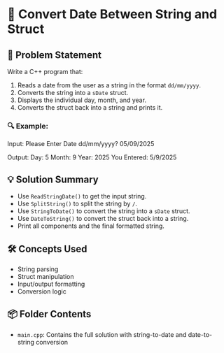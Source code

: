 # 🔄 Convert Date Between String and Struct

## 🧩 Problem Statement
Write a C++ program that:
1. Reads a date from the user as a string in the format `dd/mm/yyyy`.
2. Converts the string into a `sDate` struct.
3. Displays the individual day, month, and year.
4. Converts the struct back into a string and prints it.

### 🔍 Example:
Input:
Please Enter Date dd/mm/yyyy? 05/09/2025

Output:
Day: 5 
Month: 9 
Year: 2025 
You Entered: 5/9/2025


## 💡 Solution Summary
- Use `ReadStringDate()` to get the input string.
- Use `SplitString()` to split the string by `/`.
- Use `StringToDate()` to convert the string into a `sDate` struct.
- Use `DateToString()` to convert the struct back into a string.
- Print all components and the final formatted string.


## 🛠️ Concepts Used
- String parsing  
- Struct manipulation  
- Input/output formatting  
- Conversion logic  

## 📦 Folder Contents
- `main.cpp`: Contains the full solution with string-to-date and date-to-string conversion
